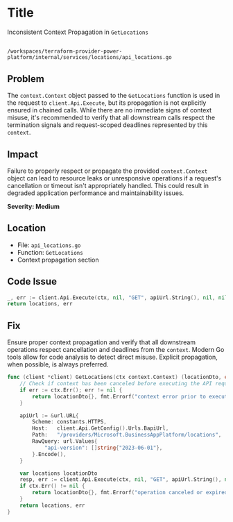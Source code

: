 # Title

Inconsistent Context Propagation in `GetLocations`

##

`/workspaces/terraform-provider-power-platform/internal/services/locations/api_locations.go`

## Problem

The `context.Context` object passed to the `GetLocations` function is used in the request to `client.Api.Execute`, but its propagation is not explicitly ensured in chained calls. While there are no immediate signs of context misuse, it's recommended to verify that all downstream calls respect the termination signals and request-scoped deadlines represented by this `context`.

## Impact

Failure to properly respect or propagate the provided `context.Context` object can lead to resource leaks or unresponsive operations if a request's cancellation or timeout isn't appropriately handled. This could result in degraded application performance and maintainability issues.

**Severity: Medium**

## Location

- File: `api_locations.go`
- Function: `GetLocations`
- Context propagation section

## Code Issue

```go
_, err := client.Api.Execute(ctx, nil, "GET", apiUrl.String(), nil, nil, []int{http.StatusOK}, &locations)
return locations, err
```

## Fix

Ensure proper context propagation and verify that all downstream operations respect cancellation and deadlines from the `context`. Modern Go tools allow for code analysis to detect direct misuse. Explicit propagation, when possible, is always preferred.

```go
func (client *client) GetLocations(ctx context.Context) (locationDto, error) {
	// Check if context has been canceled before executing the API request
	if err := ctx.Err(); err != nil {
		return locationDto{}, fmt.Errorf("context error prior to executing request: %w", err)
	}

	apiUrl := &url.URL{
		Scheme: constants.HTTPS,
		Host:   client.Api.GetConfig().Urls.BapiUrl,
		Path:   "/providers/Microsoft.BusinessAppPlatform/locations",
		RawQuery: url.Values{
			"api-version": []string{"2023-06-01"},
		}.Encode(),
	}

	var locations locationDto
	resp, err := client.Api.Execute(ctx, nil, "GET", apiUrl.String(), nil, nil, []int{http.StatusOK}, &locations)
	if ctx.Err() != nil {
		return locationDto{}, fmt.Errorf("operation canceled or expired after API execution: %w", ctx.Err())
	}
	return locations, err
}
```